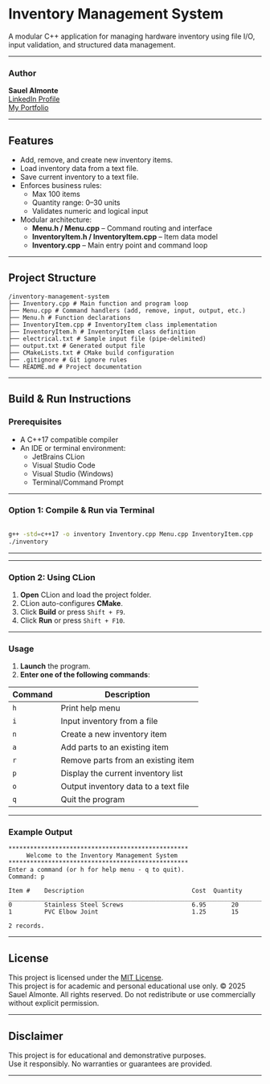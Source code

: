 # Inventory Management System

A modular C++ application for managing hardware inventory using file I/O, input validation, and structured data management.

---

### Author
**Sauel Almonte**  
[LinkedIn Profile](https://www.linkedin.com/in/sauel-almonte)
<br>
[My Portfolio](https://s-almonte.vercel.app/)

---

## Features

- Add, remove, and create new inventory items.
- Load inventory data from a text file.
- Save current inventory to a text file.
- Enforces business rules:
    - Max 100 items
    - Quantity range: 0–30 units
    - Validates numeric and logical input
- Modular architecture:
    - **Menu.h / Menu.cpp** – Command routing and interface
    - **InventoryItem.h / InventoryItem.cpp** – Item data model
    - **Inventory.cpp** – Main entry point and command loop

---

## Project Structure
```text
/inventory-management-system
├── Inventory.cpp # Main function and program loop
├── Menu.cpp # Command handlers (add, remove, input, output, etc.)
├── Menu.h # Function declarations
├── InventoryItem.cpp # InventoryItem class implementation
├── InventoryItem.h # InventoryItem class definition
├── electrical.txt # Sample input file (pipe-delimited)
├── output.txt # Generated output file
├── CMakeLists.txt # CMake build configuration
├── .gitignore # Git ignore rules
└── README.md # Project documentation
```

---

## Build & Run Instructions

### Prerequisites
- A C++17 compatible compiler
- An IDE or terminal environment:
    - JetBrains CLion
    - Visual Studio Code
    - Visual Studio (Windows)
    - Terminal/Command Prompt

---

### Option 1: Compile & Run via Terminal
```bash

g++ -std=c++17 -o inventory Inventory.cpp Menu.cpp InventoryItem.cpp
./inventory
```

---

---

### Option 2: Using CLion

1. **Open** CLion and load the project folder.
2. CLion auto-configures **CMake**.
3. Click **Build** or press `Shift + F9`.
4. Click **Run** or press `Shift + F10`.

---

### Usage

1. **Launch** the program.
2. **Enter one of the following commands**:

| Command | Description                          |
|---------|--------------------------------------|
| `h`     | Print help menu                      |
| `i`     | Input inventory from a file          |
| `n`     | Create a new inventory item          |
| `a`     | Add parts to an existing item        |
| `r`     | Remove parts from an existing item   |
| `p`     | Display the current inventory list   |
| `o`     | Output inventory data to a text file |
| `q`     | Quit the program                     |

---

### Example Output

```text
**************************************************
     Welcome to the Inventory Management System
**************************************************
Enter a command (or h for help menu - q to quit).
Command: p

Item #    Description                              Cost  Quantity
_________________________________________________________________________
0         Stainless Steel Screws                   6.95       20
1         PVC Elbow Joint                          1.25       15

2 records.

```

---

## License

This project is licensed under the [MIT License](LICENSE).  
This project is for academic and personal educational use only.
© 2025 Sauel Almonte. All rights reserved.
Do not redistribute or use commercially without explicit permission.

---

## Disclaimer

This project is for educational and demonstrative purposes.  
Use it responsibly. No warranties or guarantees are provided.

---